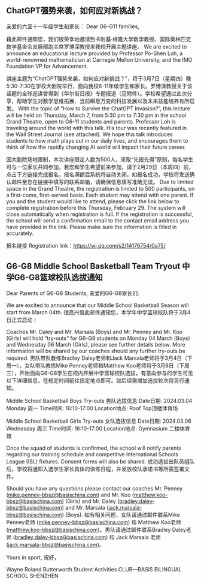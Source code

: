 ## ChatGPT强势来袭，如何应对新挑战？
亲爱的六至十一年级学生和家长：
Dear G6-G11 families,

藉此邮件通知您，我们很荣幸地邀请到卡耐基·梅隆大学数学教授、国际奥林匹克数学基金会发展部副主席罗博深教授来我校开展主题讲座。
We are excited to announce an educational lecture provided by Professor Po-Shen Loh, a world-renowned mathematician at Carnegie Mellon University, and the IMO Foundation VP for Advancement. 

讲座主题为“ChatGPT强势来袭，如何应对新挑战？”，将于3月7日（星期四）晚5:30-7:30在学校大剧院举行，面向我校6-11年级学生和家长。罗博深教授关于该话题的全球巡讲曾得到《华尔街日报》专题报道（见附件）。学校希望通过此次分享，帮助学生对数学思维拓展、当前瞬息万变的科技发展以及未来技能培养有所启发。
With the topic of “How to Survive the ChatGPT Invasion?”, this lecture will be held on Thursday, March 7, from 5:30 pm to 7:30 pm in the school Grand Theatre, open to G6-11 students and parents. Professor Loh is traveling around the world with this talk. His tour was recently featured in the Wall Street Journal (see attached). We hope this talk introduces students to how math plays out in our daily lives, and encourages them to think of how the rapidly changing AI world will impact their future career.

因大剧院场地限制，本次讲座限定人数为500人，采取“先报先得”原则，每名学生可与一位家长共同参加。若您和学生希望前来参加，请于2月29日（本周四）前，点击下方链接完成报名，报名满额后系统将自动关闭。如报名成功，学校将发送确认邮件至您在链接中填写的联系邮箱，请确保信息填写准确无误。
Due to limited space in the Grand Theatre, the registration is limited to 500 participants, on a first-come, first-served basis. Each student may attend with one parent. If you and the student would like to attend, please click the link below to complete registration before this Thursday, February 29. The system will close automatically when registration is full. If the registration is successful, the school will send a confirmation email to the contact email address you have provided in the link. Please make sure the information is filled in accurately.

报名链接 Registration link：https://wj.qq.com/s2/14176754/0a75/

## G6-G8 Middle School Basketball Team Tryout 中学G6-G8篮球校队选拔通知
Dear Parents of G6-G8 Students,
亲爱的G6-G8家长们:

We are excited to announce that our Middle School Basketball Season will start from March 04th.
很高兴借此邮件通知您，本学年中学篮球校队将于3月4日正式启动！ 

Coaches Mr. Daley and Mr. Marsala (Boys) and Mr. Penney and Mr. Koo (Girls) will hold “try-outs” for G6-G8 students on Monday 04 March (Boys) and Wednesday 06 March (Girls), please see further details below. More information will be shared by our coaches should any further try-outs be required.
男队带队教练Bradley Daley老师和Jack Marsala老师将于3月4日（下周一），女队带队教练Mike Penney老师和Matthew Koo老师将于3月6日（下周三），开始面向G6-G8学生在校内开展中学篮球校队选拔，有意向参与的学生可见以下详细信息，在规定时间前往指定地点即可。如后续需增加选拔轮次将另行通知。

Middle School Basketball Boys Try-outs 男队选拔信息
Date日期: 2024.03.04 Monday 周一
Time时间: 16:10-17:00
Location地点: Roof Top顶楼体育场

Middle School Basketball Girls Try-outs 女队选拔信息
Date日期: 2024.03.06 Wednesday 周三
Time时间: 16:10-17:00
Location地点: Gymnasium 二楼体育馆

Once the squad of students is confirmed, the school will notify parents regarding our training schedule and competitive International Schools League (ISL) fixtures. Consent forms will also be shared.
成功选拔出队员组队后，学校将通知入选学生家长具体的训练日程，并发放校队承诺书等所需签署文件。

Should you have any questions please contact our coaches Mr. Penney  (mike.penney-bbsz@basischina.com) and Mr. Koo (matthew.koo-bbsz@basischina.com) (Girls) and Mr. Daley  (bradley.daley-bbsz@basischina.com) and Mr. Marsala (jack.marsala-bbsz@basischina.com) (Boys).
如有相关问题，女队请通过邮件联系Mike Penney老师 (mike.penney-bbsz@basischina.com) 和 Matthew Koo老师 (matthew.koo-bbsz@basischina.com)。男队请通过邮件联系Bradley Daley老师 (bradley.daley-bbsz@basischina.com) 和 Jack Marsala 老师 (jack.marsala-bbsz@basischina.com)。

Yours in sport,
祝好，

Wayne Roland Butterworth
Student Activities
CLUB—BASIS BILINGUAL SCHOOL SHENZHEN